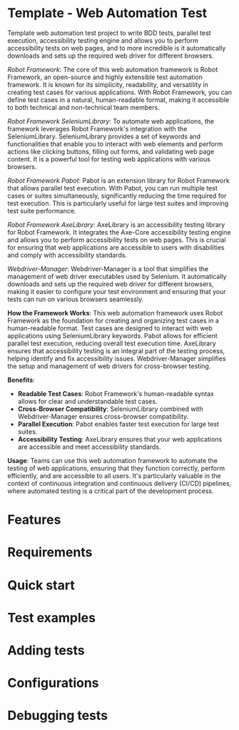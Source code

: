 
# Template - Web Automation Test

Template web automation test project to write BDD tests, parallel test execution, accessibility testing engine and allows you to perform accessibility tests on web pages, and to more incredible is it automatically downloads and sets up the required web driver for different browsers.

*Robot Framework*: The core of this web automation framework is Robot Framework, an open-source and highly extensible test automation framework. It is known for its simplicity, readability, and versatility in creating test cases for various applications. With Robot Framework, you can define test cases in a natural, human-readable format, making it accessible to both technical and non-technical team members.

*Robot Framework SeleniumLibrary*: To automate web applications, the framework leverages Robot Framework's integration with the SeleniumLibrary. SeleniumLibrary provides a set of keywords and functionalities that enable you to interact with web elements and perform actions like clicking buttons, filling out forms, and validating web page content. It is a powerful tool for testing web applications with various browsers.

*Robot Framework Pabot*: Pabot is an extension library for Robot Framework that allows parallel test execution. With Pabot, you can run multiple test cases or suites simultaneously, significantly reducing the time required for test execution. This is particularly useful for large test suites and improving test suite performance.

*Robot Framework AxeLibrary*: AxeLibrary is an accessibility testing library for Robot Framework. It integrates the Axe-Core accessibility testing engine and allows you to perform accessibility tests on web pages. This is crucial for ensuring that web applications are accessible to users with disabilities and comply with accessibility standards.

*Webdriver-Manager*: Webdriver-Manager is a tool that simplifies the management of web driver executables used by Selenium. It automatically downloads and sets up the required web driver for different browsers, making it easier to configure your test environment and ensuring that your tests can run on various browsers seamlessly.

**How the Framework Works**:
This web automation framework uses Robot Framework as the foundation for creating and organizing test cases in a human-readable format. Test cases are designed to interact with web applications using SeleniumLibrary keywords. Pabot allows for efficient parallel test execution, reducing overall test execution time. AxeLibrary ensures that accessibility testing is an integral part of the testing process, helping identify and fix accessibility issues. Webdriver-Manager simplifies the setup and management of web drivers for cross-browser testing.

**Benefits**:
- **Readable Test Cases**: Robot Framework's human-readable syntax allows for clear and understandable test cases.
- **Cross-Browser Compatibility**: SeleniumLibrary combined with Webdriver-Manager ensures cross-browser compatibility.
- **Parallel Execution**: Pabot enables faster test execution for large test suites.
- **Accessibility Testing**: AxeLibrary ensures that your web applications are accessible and meet accessibility standards.

**Usage**:
Teams can use this web automation framework to automate the testing of web applications, ensuring that they function correctly, perform efficiently, and are accessible to all users. It's particularly valuable in the context of continuous integration and continuous delivery (CI/CD) pipelines, where automated testing is a critical part of the development process.

# Features

# Requirements
# Quick start
# Test examples
# Adding tests
# Configurations
# Debugging tests